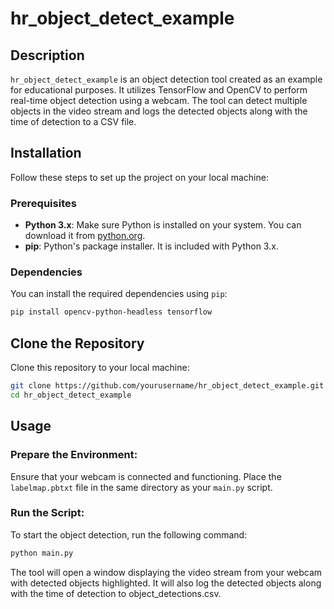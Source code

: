 # hr_object_detect_example

## Description

`hr_object_detect_example` is an object detection tool created as an example for educational purposes. It utilizes TensorFlow and OpenCV to perform real-time object detection using a webcam. The tool can detect multiple objects in the video stream and logs the detected objects along with the time of detection to a CSV file.

## Installation

Follow these steps to set up the project on your local machine:

### Prerequisites

- **Python 3.x**: Make sure Python is installed on your system. You can download it from [python.org](https://www.python.org/).
- **pip**: Python's package installer. It is included with Python 3.x.

### Dependencies

You can install the required dependencies using `pip`:

```bash
pip install opencv-python-headless tensorflow
```
## Clone the Repository

Clone this repository to your local machine:

```bash
git clone https://github.com/yourusername/hr_object_detect_example.git
cd hr_object_detect_example
```
## Usage

### Prepare the Environment:
Ensure that your webcam is connected and functioning. Place the `labelmap.pbtxt` file in the same directory as your `main.py` script.

### Run the Script:
To start the object detection, run the following command:

```bash
python main.py
```

The tool will open a window displaying the video stream from your webcam with detected objects highlighted. It will also log the detected objects along with the time of detection to object_detections.csv.
